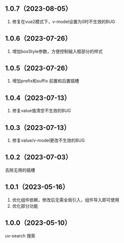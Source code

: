 ## 1.0.7（2023-08-05）
1.  修复在vue2模式下，v-model设置为0时不生效的BUG
## 1.0.6（2023-07-26）
1. 增加boxStyle参数，方便控制输入框部分的样式
## 1.0.5（2023-07-26）
1. 增加prefix和suffix  前置和后置插槽
## 1.0.4（2023-07-13）
1. 修复value值清空不生效的BUG
## 1.0.3（2023-07-13）
1. 修复value/v-model更改不生效的BUG
## 1.0.2（2023-07-03）
去除无用的插槽
## 1.0.1（2023-05-16）
1. 优化组件依赖，修改后无需全局引入，组件导入即可使用
2. 优化部分功能
## 1.0.0（2023-05-10）
uv-search 搜索
